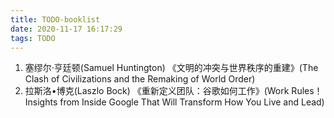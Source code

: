 ```yaml
---
title: TODO-booklist
date: 2020-11-17 16:17:29
tags: TODO
---
```

1. 塞缪尔·亨廷顿(Samuel Huntington) 《文明的冲突与世界秩序的重建》(The Clash of Civilizations and the Remaking of World Order)
2. 拉斯洛•博克(Laszlo Bock) 《重新定义团队：谷歌如何工作》(Work Rules！Insights from Inside Google That Will Transform How You Live and Lead)
